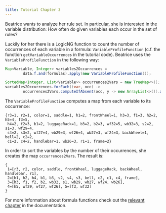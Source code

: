 ```yaml
---
title: Tutorial Chapter 3
---
```


Beatrice wants to analyze her rule set. In particular, she is interested in the variable distribution: How often do given variables each occur in the set of rules?

Luckily for her there is a LogicNG function to count the number of occurrences of each variable in a formula: `VariableProfileFunction` (c.f. the function `getVariableOccurrences` in the tutorial code).
Beatrice uses the `VariableProfileFunction` in the following way:

``` java
Map<Variable, Integer> variables2Occurrences =
        data.f.and(formulas).apply(new VariableProfileFunction());

SortedMap<Integer, List<Variable>> occurrences2Vars = new TreeMap<>();
variables2Occurrences.forEach((var, occ) ->
        occurrences2Vars.computeIfAbsent(occ, y -> new ArrayList<>()).add(var));
```

The `VariableProfileFunction` computes a map from each variable to its occurrence:

```
{r3=1, r2=1, color=1, saddle=1, h1=2, frontWheel=1, h3=3, f1=3, h2=2, h5=4, f3=5,
 h4=2, f2=3, b1=2, luggageRack=1, b3=2, b2=3, wf32=5, wb32=3, s2=2, s1=3, wf29=4,
 s4=2, s3=2, wf27=4, wb29=3, wf26=4, wb27=3, wf24=3, backWheel=1, bell=2, c2=2,
 c1=2, c4=2, handlebar=1, wb26=3, r1=1, frame=2}
```

In order to sort the variables by the number of their occurrences, she creates the map `occurrences2Vars`.  The result is:

```
{
 1=[r3, r2, color, saddle, frontWheel, luggageRack, backWheel, handlebar, r1],
 2=[h1, h2, h4, b1, b3, s2, s4, s3, bell, c2, c1, c4, frame],
 3=[h3, f1, f2, b2, wb32, s1, wb29, wb27, wf24, wb26],
 4=[h5, wf29, wf27, wf26], 5=[f3, wf32]
}
```

For more information about formula functions check out the [relevant chapter](../../documentation/formulas/operations/formula-functions#compute-the-number-of-occurrences-of-variables-and-literals-in-formulas) in the documentation.
